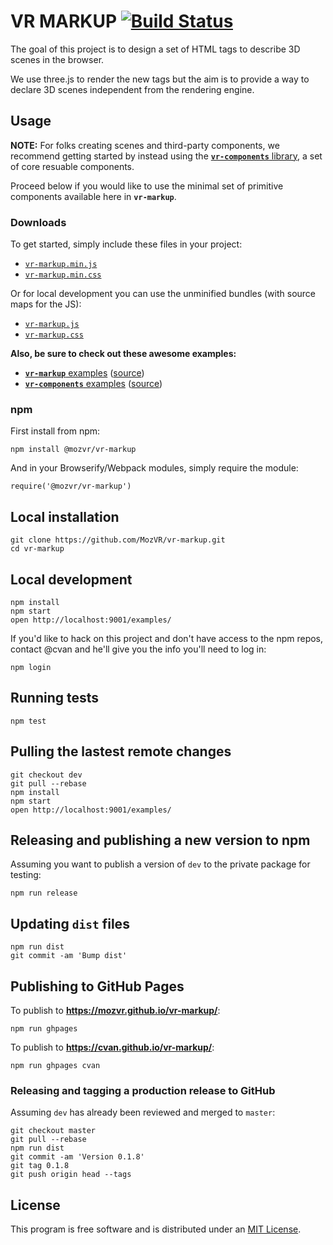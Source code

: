 # VR MARKUP [![Build Status](https://magnum.travis-ci.com/MozVR/vr-markup.svg?token=65kfkjdCsqTSnqx7qtHg&branch=dev)](https://magnum.travis-ci.com/MozVR/vr-markup)

The goal of this project is to design a set of HTML tags to describe 3D scenes in the browser.

We use three.js to render the new tags but the aim is to provide a way to declare 3D scenes independent from the rendering engine.


## Usage

__NOTE:__ For folks creating scenes and third-party components, we recommend getting started by instead using the [__`vr-components`__ library](https://github.com/MozVR/vr-components), a set of core resuable components.

Proceed below if you would like to use the minimal set of primitive components available here in __`vr-markup`__.

### Downloads

To get started, simply include these files in your project:

* [`vr-markup.min.js`](dist/vr-markup.min.js)
* [`vr-markup.min.css`](dist/vr-markup.min.css)

Or for local development you can use the unminified bundles (with source maps for the JS):

* [`vr-markup.js`](dist/vr-markup.js)
* [`vr-markup.css`](dist/vr-markup.css)

__Also, be sure to check out these awesome examples:__

* [__`vr-markup`__ examples](http://mozvr.github.io/vr-markup/examples/) ([source](https://github.com/MozVR/vr-markup/tree/master/examples/))
* [__`vr-components`__ examples](http://mozvr.github.io/vr-components/examples/) ([source](https://github.com/MozVR/vr-components/tree/master/examples/))

### npm

First install from npm:

    npm install @mozvr/vr-markup

And in your Browserify/Webpack modules, simply require the module:

    require('@mozvr/vr-markup')

## Local installation

    git clone https://github.com/MozVR/vr-markup.git
    cd vr-markup

## Local development

    npm install
    npm start
    open http://localhost:9001/examples/

If you'd like to hack on this project and don't have access to the npm repos, contact @cvan and he'll give you the info you'll need to log in:

    npm login

## Running tests

    npm test

## Pulling the lastest remote changes

    git checkout dev
    git pull --rebase
    npm install
    npm start
    open http://localhost:9001/examples/

## Releasing and publishing a new version to npm

Assuming you want to publish a version of `dev` to the private package for testing:

    npm run release

## Updating `dist` files

    npm run dist
    git commit -am 'Bump dist'

## Publishing to GitHub Pages

To publish to __https://mozvr.github.io/vr-markup/__:

    npm run ghpages

To publish to __https://cvan.github.io/vr-markup/__:

    npm run ghpages cvan

### Releasing and tagging a **production** release to GitHub

Assuming `dev` has already been reviewed and merged to `master`:

    git checkout master
    git pull --rebase
    npm run dist
    git commit -am 'Version 0.1.8'
    git tag 0.1.8
    git push origin head --tags


## License

This program is free software and is distributed under an [MIT License](LICENSE).
